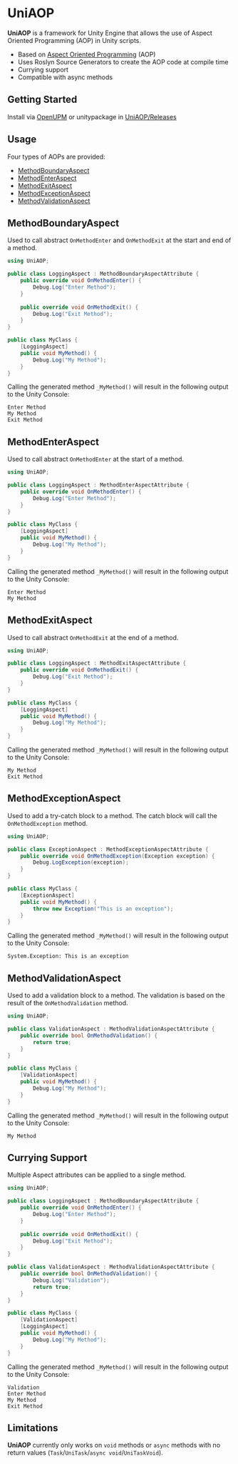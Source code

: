UniAOP
===

**UniAOP** is a framework for Unity Engine that allows the use of Aspect Oriented Programming (AOP) in Unity scripts.

- Based on [Aspect Oriented Programming](https://en.wikipedia.org/wiki/Aspect-oriented_programming) (AOP)
- Uses Roslyn Source Generators to create the AOP code at compile time
- Currying support
- Compatible with async methods

Getting Started
---
Install via [OpenUPM](https://openupm.com/packages/com.sai.uniaop/) or unitypackage in [UniAOP/Releases](https://github.com/Saismirk/UniAOP/releases)

Usage
---
Four types of AOPs are provided:
- [MethodBoundaryAspect](#methodboundaryaspect)
- [MethodEnterAspect](#methodenteraspect)
- [MethodExitAspect](#methodexitaspect)
- [MethodExceptionAspect](#methodexceptionaspect)
- [MethodValidationAspect](#methodvalidationaspect)

MethodBoundaryAspect
---
Used to call abstract `OnMethodEnter` and `OnMethodExit` at the start and end of a method.
```csharp
using UniAOP;

public class LoggingAspect : MethodBoundaryAspectAttribute {
    public override void OnMethodEnter() {
        Debug.Log("Enter Method");
    }
        
    public override void OnMethodExit() {
        Debug.Log("Exit Method");
    }
}

public class MyClass {
    [LoggingAspect]
    public void MyMethod() {
        Debug.Log("My Method");
    }
}
```
Calling the generated method `_MyMethod()` will result in the following output to the Unity Console:
```
Enter Method
My Method
Exit Method
```

MethodEnterAspect
---
Used to call abstract `OnMethodEnter` at the start of a method.
```csharp
using UniAOP;

public class LoggingAspect : MethodEnterAspectAttribute {
    public override void OnMethodEnter() {
        Debug.Log("Enter Method");
    }
}

public class MyClass {
    [LoggingAspect]
    public void MyMethod() {
        Debug.Log("My Method");
    }
}  
```
Calling the generated method `_MyMethod()` will result in the following output to the Unity Console:
```
Enter Method
My Method
```

MethodExitAspect
---
Used to call abstract `OnMethodExit` at the end of a method.
```csharp
using UniAOP;

public class LoggingAspect : MethodExitAspectAttribute {
    public override void OnMethodExit() {
        Debug.Log("Exit Method");
    }
}

public class MyClass {
    [LoggingAspect]
    public void MyMethod() {
        Debug.Log("My Method");
    }
}  
```
Calling the generated method `_MyMethod()` will result in the following output to the Unity Console:
```
My Method
Exit Method
```

MethodExceptionAspect
---
Used to add a try-catch block to a method. The catch block will call the `OnMethodException` method.
```csharp
using UniAOP;

public class ExceptionAspect : MethodExceptionAspectAttribute {
    public override void OnMethodException(Exception exception) {
        Debug.LogException(exception);
    }
}

public class MyClass {
    [ExceptionAspect]
    public void MyMethod() {
        throw new Exception("This is an exception");
    }
}  
```
Calling the generated method `_MyMethod()` will result in the following output to the Unity Console:
```
System.Exception: This is an exception
```

MethodValidationAspect
---
Used to add a validation block to a method. The validation is based on the result of the `OnMethodValidation` method.
```csharp
using UniAOP;

public class ValidationAspect : MethodValidationAspectAttribute {
    public override bool OnMethodValidation() {
        return true;
    }
}

public class MyClass {
    [ValidationAspect]
    public void MyMethod() {
        Debug.Log("My Method");
    }
}  
```
Calling the generated method `_MyMethod()` will result in the following output to the Unity Console:
```
My Method
```

Currying Support
---
Multiple Aspect attributes can be applied to a single method.
```csharp
using UniAOP;

public class LoggingAspect : MethodBoundaryAspectAttribute {
    public override void OnMethodEnter() {
        Debug.Log("Enter Method");
    }
        
    public override void OnMethodExit() {
        Debug.Log("Exit Method");
    }
}

public class ValidationAspect : MethodValidationAspectAttribute {
    public override bool OnMethodValidation() {
        Debug.Log("Validation");
        return true;
    }
}

public class MyClass {
    [ValidationAspect]
    [LoggingAspect]
    public void MyMethod() {
        Debug.Log("My Method");
    }
}
```
Calling the generated method `_MyMethod()` will result in the following output to the Unity Console:
```
Validation
Enter Method
My Method
Exit Method
```

Limitations
---
**UniAOP** currently only works on `void` methods or `async` methods with no return values (`Task`/`UniTask`/`async void`/`UniTaskVoid`).
